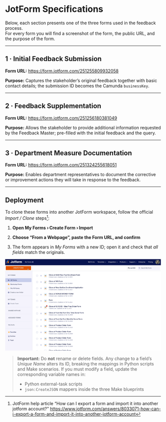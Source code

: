 # JotForm Specifications  

Below, each section presents one of the three forms used in the feedback process.  
For every form you will find a screenshot of the form, the public URL, and the purpose of the form.

---

## 1&nbsp;· Initial Feedback Submission  

**Form URL:** <https://form.jotform.com/251255809932058>  

**Purpose:** Captures the stakeholder’s original feedback together with basic contact details; the submission ID becomes the Camunda `businessKey`.  

---

## 2&nbsp;· Feedback Supplementation  

**Form URL:** <https://form.jotform.com/251256180381049>  

**Purpose:** Allows the stakeholder to provide additional information requested by the Feedback Master; pre-filled with the initial feedback and the query.  

---

## 3&nbsp;· Department Measure Documentation  

**Form URL:** <https://form.jotform.com/251324255618051>  

**Purpose:** Enables department representatives to document the corrective or improvement actions they will take in response to the feedback.  

---

## Deployment  

To clone these forms into another JotForm workspace, follow the official *Import / Clone* steps[^1]:

1. **Open My Forms › Create Form › Import**  

2. **Choose “From a Webpage”, paste the Form URL, and confirm**  

3. The form appears in *My Forms* with a new ID; open it and check that *all fields*  match the originals.

![Clone Steps](Readme%20-%20Appendix/Pictures/Jotform_clone.gif)  

> **Important:** Do **not** rename or delete fields. Any change to a field’s *Unique Name* alters its ID, breaking the mappings in Python scripts and Make scenarios. If you must modify a field, update the corresponding variable names in:
> * Python external-task scripts  
> * `json:CreateJSON` mappers inside the three Make blueprints

[^1]: JotForm help article “How can I export a form and import it into another jotform account?” <https://www.jotform.com/answers/8033071-how-can-i-export-a-form-and-import-it-into-another-jotform-account>
